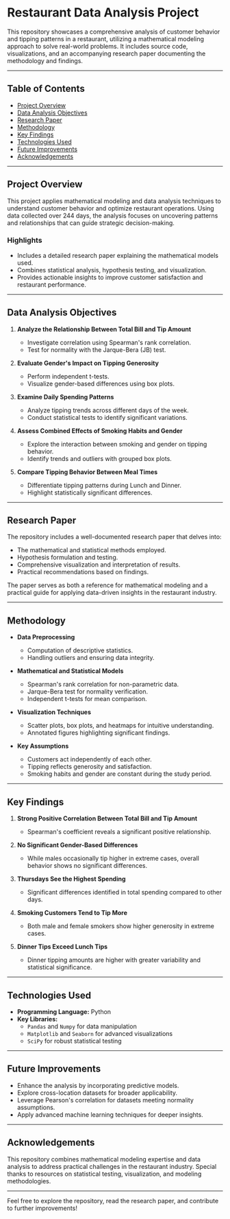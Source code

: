 
# Restaurant Data Analysis Project

This repository showcases a comprehensive analysis of customer behavior and tipping patterns in a restaurant, utilizing a mathematical modeling approach to solve real-world problems. It includes source code, visualizations, and an accompanying research paper documenting the methodology and findings.

---

## Table of Contents

- [Project Overview](#project-overview)
- [Data Analysis Objectives](#data-analysis-objectives)
- [Research Paper](#research-paper)
- [Methodology](#methodology)
- [Key Findings](#key-findings)
- [Technologies Used](#technologies-used)
- [Future Improvements](#future-improvements)
- [Acknowledgements](#acknowledgements)

---

## Project Overview

This project applies mathematical modeling and data analysis techniques to understand customer behavior and optimize restaurant operations. Using data collected over 244 days, the analysis focuses on uncovering patterns and relationships that can guide strategic decision-making.

### Highlights
- Includes a detailed research paper explaining the mathematical models used.
- Combines statistical analysis, hypothesis testing, and visualization.
- Provides actionable insights to improve customer satisfaction and restaurant performance.

---

## Data Analysis Objectives

1. **Analyze the Relationship Between Total Bill and Tip Amount**
   - Investigate correlation using Spearman's rank correlation.
   - Test for normality with the Jarque-Bera (JB) test.

2. **Evaluate Gender's Impact on Tipping Generosity**
   - Perform independent t-tests.
   - Visualize gender-based differences using box plots.

3. **Examine Daily Spending Patterns**
   - Analyze tipping trends across different days of the week.
   - Conduct statistical tests to identify significant variations.

4. **Assess Combined Effects of Smoking Habits and Gender**
   - Explore the interaction between smoking and gender on tipping behavior.
   - Identify trends and outliers with grouped box plots.

5. **Compare Tipping Behavior Between Meal Times**
   - Differentiate tipping patterns during Lunch and Dinner.
   - Highlight statistically significant differences.

---

## Research Paper

The repository includes a well-documented research paper that delves into:
- The mathematical and statistical methods employed.
- Hypothesis formulation and testing.
- Comprehensive visualization and interpretation of results.
- Practical recommendations based on findings.

The paper serves as both a reference for mathematical modeling and a practical guide for applying data-driven insights in the restaurant industry.

---

## Methodology

- **Data Preprocessing**
  - Computation of descriptive statistics.
  - Handling outliers and ensuring data integrity.

- **Mathematical and Statistical Models**
  - Spearman's rank correlation for non-parametric data.
  - Jarque-Bera test for normality verification.
  - Independent t-tests for mean comparison.

- **Visualization Techniques**
  - Scatter plots, box plots, and heatmaps for intuitive understanding.
  - Annotated figures highlighting significant findings.

- **Key Assumptions**
  - Customers act independently of each other.
  - Tipping reflects generosity and satisfaction.
  - Smoking habits and gender are constant during the study period.

---

## Key Findings

1. **Strong Positive Correlation Between Total Bill and Tip Amount**
   - Spearman's coefficient reveals a significant positive relationship.

2. **No Significant Gender-Based Differences**
   - While males occasionally tip higher in extreme cases, overall behavior shows no significant differences.

3. **Thursdays See the Highest Spending**
   - Significant differences identified in total spending compared to other days.

4. **Smoking Customers Tend to Tip More**
   - Both male and female smokers show higher generosity in extreme cases.

5. **Dinner Tips Exceed Lunch Tips**
   - Dinner tipping amounts are higher with greater variability and statistical significance.

---

## Technologies Used

- **Programming Language:** Python
- **Key Libraries:**
  - `Pandas` and `Numpy` for data manipulation
  - `Matplotlib` and `Seaborn` for advanced visualizations
  - `SciPy` for robust statistical testing

---

## Future Improvements

- Enhance the analysis by incorporating predictive models.
- Explore cross-location datasets for broader applicability.
- Leverage Pearson's correlation for datasets meeting normality assumptions.
- Apply advanced machine learning techniques for deeper insights.

---

## Acknowledgements

This repository combines mathematical modeling expertise and data analysis to address practical challenges in the restaurant industry. Special thanks to resources on statistical testing, visualization, and modeling methodologies.

---

Feel free to explore the repository, read the research paper, and contribute to further improvements!
